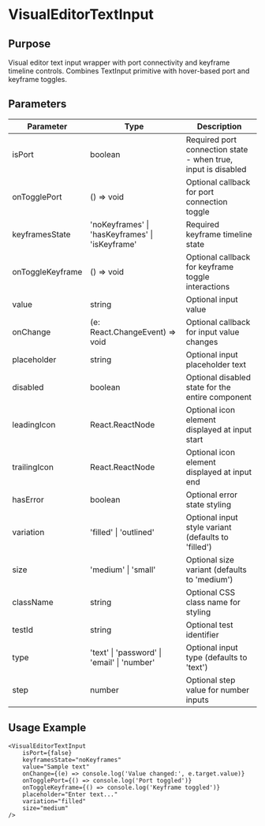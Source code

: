 # VisualEditorTextInput

## Purpose

Visual editor text input wrapper with port connectivity and keyframe timeline controls. Combines TextInput primitive with hover-based port and keyframe toggles.

## Parameters

| Parameter        | Type                                            | Description                                                                        |
| ---------------- | ----------------------------------------------- | ---------------------------------------------------------------------------------- |
| isPort           | boolean                                         | Required port connection state - when true, input is disabled                     |
| onTogglePort     | () => void                                      | Optional callback for port connection toggle                                       |
| keyframesState   | 'noKeyframes' \| 'hasKeyframes' \| 'isKeyframe' | Required keyframe timeline state                                                   |
| onToggleKeyframe | () => void                                      | Optional callback for keyframe toggle interactions                                 |
| value            | string                                          | Optional input value                                                               |
| onChange         | (e: React.ChangeEvent<HTMLInputElement>) => void | Optional callback for input value changes                                          |
| placeholder      | string                                          | Optional input placeholder text                                                    |
| disabled         | boolean                                         | Optional disabled state for the entire component                                   |
| leadingIcon      | React.ReactNode                                 | Optional icon element displayed at input start                                     |
| trailingIcon     | React.ReactNode                                 | Optional icon element displayed at input end                                       |
| hasError         | boolean                                         | Optional error state styling                                                       |
| variation        | 'filled' \| 'outlined'                          | Optional input style variant (defaults to 'filled')                                |
| size             | 'medium' \| 'small'                             | Optional size variant (defaults to 'medium')                                       |
| className        | string                                          | Optional CSS class name for styling                                                |
| testId           | string                                          | Optional test identifier                                                           |
| type             | 'text' \| 'password' \| 'email' \| 'number'     | Optional input type (defaults to 'text')                                           |
| step             | number                                          | Optional step value for number inputs                                              |

## Usage Example

```tsx
<VisualEditorTextInput
    isPort={false}
    keyframesState="noKeyframes"
    value="Sample text"
    onChange={(e) => console.log('Value changed:', e.target.value)}
    onTogglePort={() => console.log('Port toggled')}
    onToggleKeyframe={() => console.log('Keyframe toggled')}
    placeholder="Enter text..."
    variation="filled"
    size="medium"
/>
```